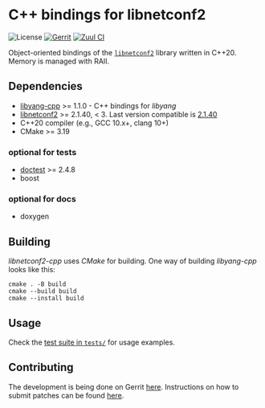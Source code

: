 # C++ bindings for libnetconf2

![License](https://img.shields.io/github/license/CESNET/libnetconf2-cpp)
[![Gerrit](https://img.shields.io/badge/patches-via%20Gerrit-blue)](https://gerrit.cesnet.cz/q/project:CzechLight/libnetconf2-cpp)
[![Zuul CI](https://img.shields.io/badge/zuul-checked-blue)](https://zuul.gerrit.cesnet.cz/t/public/buildsets?project=CzechLight/libnetconf2-cpp)

Object-oriented bindings of the [`libnetconf2`](https://github.com/CESNET/libnetconf2) library written in C++20. Memory is managed with RAII.

## Dependencies
- [libyang-cpp](https://github.com/CESNET/libyang-cpp) >= 1.1.0 - C++ bindings for *libyang*
- [libnetconf2](https://github.com/CESNET/libnetconf2-cpp) >= 2.1.40,  < 3. Last version compatible is [2.1.40](https://github.com/CESNET/libnetconf2/tree/99fd7ad8643717fa760388599e90064ac964f7e4)
- C++20 compiler (e.g., GCC 10.x+, clang 10+)
- CMake >= 3.19

### optional for tests
- [doctest](https://github.com/doctest/doctest) >= 2.4.8
- boost

### optional for docs
- doxygen

## Building
*libnetconf2-cpp* uses *CMake* for building.
One way of building *libyang-cpp* looks like this:
```
cmake . -B build
cmake --build build
cmake --install build
```

## Usage

Check the [test suite in `tests/`](tests/) for usage examples.

## Contributing
The development is being done on Gerrit [here](https://gerrit.cesnet.cz/q/project:CzechLight/libnetconf2-cpp).
Instructions on how to submit patches can be found [here](https://gerrit.cesnet.cz/Documentation/intro-gerrit-walkthrough-github.html).
